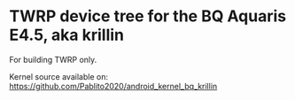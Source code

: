 TWRP device tree for the BQ Aquaris E4.5, aka krillin
========================================================

For building TWRP only.

Kernel source available on: https://github.com/Pablito2020/android_kernel_bq_krillin
